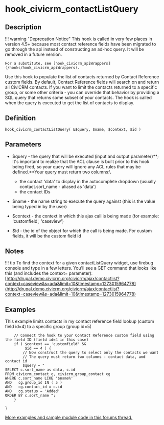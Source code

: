 # hook_civicrm_contactListQuery

## Description

!!! warning "Deprecation Notice"
    This hook is called in very few places in version 4.5+ because most contact reference fields have been migrated to go through the api instead of constructing an ad-hoc query. It will be removed in a future version.

    For a substitute, see [hook_civicrm_apiWrappers](/hooks/hook_civicrm_apiWrappers).


Use this hook to populate the list of contacts returned by Contact
Reference custom fields. By default, Contact Reference fields will
search on and return all CiviCRM contacts. If you want to limit the
contacts returned to a specific group, or some other criteria - you can
override that behavior by providing a SQL query that returns some subset
of your contacts. The hook is called when the query is executed to get
the list of contacts to display.

## Definition

    hook_civicrm_contactListQuery( &$query, $name, $context, $id )

## Parameters

-   $query - the query that will be executed (input and output
    parameter)**; It's important to realize that the ACL clause is built
    prior to this hook being fired, so your query will ignore any ACL
    rules that may be defined.**Your query must return two columns:\
    -   the contact 'data' to display in the autocomplete dropdown
        (usually contact.sort_name - aliased as 'data')
    -   the contact IDs
-   $name - the name string to execute the query against (this is the
    value being typed in by the user)
-   $context - the context in which this ajax call is being made (for
    example: 'customfield', 'caseview')

-   $id - the id of the object for which the call is being made. For
    custom fields, it will be the custom field id

## Notes

!!! tip
    To find the context for a given contactListQuery widget, use firebug console and type in a few letters. You'll see a GET command that looks like this (and includes the context= parameter):[http://drupal.demo.civicrm.org/civicrm/ajax/contactlist?context=caseview&s=ada&limit=10&timestamp=1273015964778](http://drupal.demo.civicrm.org/civicrm/ajax/contactlist?context=caseview&s=ada&limit=10&timestamp=1273015964778)


## Examples

This example limits contacts in my contact reference field lookup
(custom field id=4) to a specific group (group id=5)

        // Connect the hook to your Contact Reference custom field using the field ID (field id=4 in this case)
        if ( $context == 'customfield' &&
             $id == 4 ) {
            // Now construct the query to select only the contacts we want
            // The query must return two columns - contact data, and contact id
            $query = "
    SELECT c.sort_name as data, c.id
    FROM civicrm_contact c, civicrm_group_contact cg
    WHERE c.sort_name LIKE '$name%'
    AND   cg.group_id IN ( 5 )
    AND   cg.contact_id = c.id
    AND   cg.status = 'Added'
    ORDER BY c.sort_name ";
        }

    }

[More examples and sample module code in this forums
thread.](http://forum.civicrm.org/index.php/topic,24550.0.html)